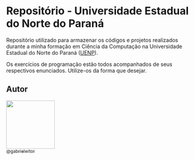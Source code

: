 # Repositório - Universidade Estadual do Norte do Paraná

Repositório utilizado para armazenar os códigos e projetos realizados durante a minha formação em Ciência da Computação na Universidade Estadual do Norte do Paraná ([UENP](https://uenp.edu.br)).

Os exercícios de programação estão todos acompanhados de seus respectivos enunciados. Utilize-os da forma que desejar.

## Autor

[<img src="https://github.com/gabrielwitor.png" width=130><br><sub>@gabrielwitor</sub>](https://github.com/gabrielwitor)
